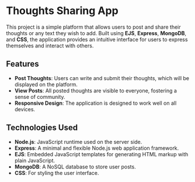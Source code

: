 # Thoughts Sharing App

This project is a simple platform that allows users to post and share their thoughts or any text they wish to add. Built using **EJS**, **Express**, **MongoDB**, and **CSS**, the application provides an intuitive interface for users to express themselves and interact with others.

## Features

- **Post Thoughts**: Users can write and submit their thoughts, which will be displayed on the platform.
- **View Posts**: All posted thoughts are visible to everyone, fostering a sense of community.
- **Responsive Design**: The application is designed to work well on all devices.

## Technologies Used

- **Node.js**: JavaScript runtime used on the server side.
- **Express**: A minimal and flexible Node.js web application framework.
- **EJS**: Embedded JavaScript templates for generating HTML markup with plain JavaScript.
- **MongoDB**: A NoSQL database to store user posts.
- **CSS**: For styling the user interface.

